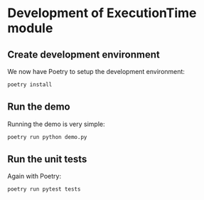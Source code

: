 # Development of ExecutionTime module

## Create development environment

We now have Poetry to setup the development environment:

```bash
poetry install
```

## Run the demo

Running the demo is very simple:

```bash
poetry run python demo.py
```

## Run the unit tests

Again with Poetry:

```bash
poetry run pytest tests
```
